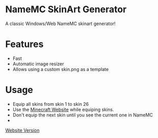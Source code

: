 # NameMC SkinArt Generator
A classic Windows/Web NameMC skinart generator!

# Features
- Fast
- Automatic image resizer
- Allows using a custom skin.png as a template

# Usage
- Equip all skins from skin 1 to skin 26
- Use the [Minecraft Website](https://www.minecraft.net/en-us/msaprofile/mygames/editskin) while equiping skins.
- Don't equip the next skin until you see the current one in NameMC
- 
[Website Version](https://anakamath.github.io/mcskinart/)
